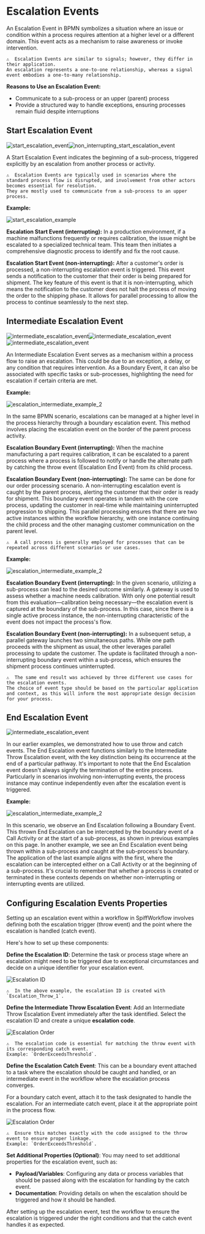 # Escalation Events

An Escalation Event in BPMN symbolizes a situation where an issue or condition within a process requires attention at a higher level or a different domain.
This event acts as a mechanism to raise awareness or invoke intervention.

```{admonition} Note
⚠  Escalation Events are similar to signals; however, they differ in their application.
An escalation represents a one-to-one relationship, whereas a signal event embodies a one-to-many relationship.
```

**Reasons to Use an Escalation Event:**

- Communicate to a sub-process or an upper (parent) process
- Provide a structured way to handle exceptions, ensuring processes remain fluid despite interruptions

## Start Escalation Event

![start_escalation_event](/images/start_escalation_event.png)![non_interrupting_start_escalation_event](/images/non_interrupting_start_escalation_event.png)

A Start Escalation Event indicates the beginning of a sub-process, triggered explicitly by an escalation from another process or activity.

```{admonition} Note
⚠  Escalation Events are typically used in scenarios where the standard process flow is disrupted, and involvement from other actors becomes essential for resolution.
They are mostly used to communicate from a sub-process to an upper process.
```

**Example:**

![start_escalation_example](/images/start_escalation_example_1.png)

**Escalation Start Event (interrupting):**
In a production environment, if a machine malfunctions frequently or requires calibration, the issue might be escalated to a specialized technical team.
This team then initiates a comprehensive diagnostic process to identify and fix the root cause.

**Escalation Start Event (non-interrupting):**
After a customer's order is processed, a non-interrupting escalation event is triggered.
This event sends a notification to the customer that their order is being prepared for shipment.
The key feature of this event is that it is non-interrupting, which means the notification to the customer does not halt the process of moving the order to the shipping phase.
It allows for parallel processing to allow the process to continue seamlessly to the next step.

## Intermediate Escalation Event

![intermediate_escalation_event](/images/intermediate_escalation_throw_event.png)![intermediate_escalation_event](/images/intermediate_escalation_catch_event.png)![intermediate_escalation_event](/images/non_interrupting_intermediate_escalation_event.png)

An Intermediate Escalation Event serves as a mechanism within a process flow to raise an escalation.
This could be due to an exception, a delay, or any condition that requires intervention.
As a Boundary Event, it can also be associated with specific tasks or sub-processes, highlighting the need for escalation if certain criteria are met.

**Example:**

![escalation_intermediate_example_2](/images/escalation_example_2.png)

In the same BPMN scenario, escalations can be managed at a higher level in the process hierarchy through a boundary escalation event.
This method involves placing the escalation event on the border of the parent process activity.

**Escalation Boundary Event (interrupting):**
When the machine manufacturing a part requires calibration, it can be escalated to a parent process where a process is followed to notify or handle the alternate path by catching the throw event (Escalation End Event) from its child process.

**Escalation Boundary Event (non-interrupting):**
The same can be done for our order processing scenario.
A non-interrupting escalation event is caught by the parent process, alerting the customer that their order is ready for shipment.
This boundary event operates in tandem with the core process, updating the customer in real-time while maintaining uninterrupted progression to shipping.
This parallel processing ensures that there are two active instances within the workflow hierarchy, with one instance continuing the child process and the other managing customer communication on the parent level.

```{admonition} Note
⚠  A call process is generally employed for processes that can be repeated across different scenarios or use cases.
```

**Example:**

![escalation_intermediate_example_2](/images/escalation_example_3.png)

**Escalation Boundary Event (interrupting):**
In the given scenario, utilizing a sub-process can lead to the desired outcome similarly.
A gateway is used to assess whether a machine needs calibration.
With only one potential result from this evaluation—calibration being necessary—the escalation event is captured at the boundary of the sub-process.
In this case, since there is a single active process instance, the non-interrupting characteristic of the event does not impact the process's flow.

**Escalation Boundary Event (non-interrupting):**
In a subsequent setup, a parallel gateway launches two simultaneous paths.
While one path proceeds with the shipment as usual, the other leverages parallel processing to update the customer.
The update is facilitated through a non-interrupting boundary event within a sub-process, which ensures the shipment process continues uninterrupted.

```{admonition} Note
⚠  The same end result was achieved by three different use cases for the escalation events.
The choice of event type should be based on the particular application and context, as this will inform the most appropriate design decision for your process.
```

## End Escalation Event

![intermediate_escalation_event](/images/end_escalation_event.png)

In our earlier examples, we demonstrated how to use throw and catch events.
The End Escalation event functions similarly to the Intermediate Throw Escalation event, with the key distinction being its occurrence at the end of a particular pathway.
It's important to note that the End Escalation event doesn't always signify the termination of the entire process.
Particularly in scenarios involving non-interrupting events, the process instance may continue independently even after the escalation event is triggered.

**Example:**

![escalation_intermediate_example_2](/images/escalation_example_4.png)

In this scenario, we observe an End Escalation following a Boundary Event.
This thrown End Escalation can be intercepted by the boundary event of a Call Activity or at the start of a sub-process, as shown in previous examples on this page.
In another example, we see an End Escalation event being thrown within a sub-process and caught at the sub-process's boundary.
The application of the last example aligns with the first, where the escalation can be intercepted either on a Call Activity or at the beginning of a sub-process.
It's crucial to remember that whether a process is created or terminated in these contexts depends on whether non-interrupting or interrupting events are utilized.

## Configuring Escalation Events Properties

Setting up an escalation event within a workflow in SpiffWorkflow involves defining both the escalation trigger (throw event) and the point where the escalation is handled (catch event).

Here's how to set up these components:

**Define the Escalation ID**: Determine the task or process stage where an escalation might need to be triggered due to exceptional circumstances and decide on a unique identifier for your escalation event.

![Escalation ID](/images/Escalation_ID.png)

```{admonition} Note
⚠  In the above example, the escalation ID is created with `Escalation_Throw_1`.
```

**Define the Intermediate Throw Escalation Event**:
Add an Intermediate Throw Escalation Event immediately after the task identified.
Select the escalation ID and create a unique **escalation code**.

![Escalation Order](/images/Escalation_Order.png)

```{admonition} Note
⚠  The escalation code is essential for matching the throw event with its corresponding catch event.
Example: `OrderExceedsThreshold`.
```

**Define the Escalation Catch Event**:
This can be a boundary event attached to a task where the escalation should be caught and handled, or an intermediate event in the workflow where the escalation process converges.

For a boundary catch event, attach it to the task designated to handle the escalation.
For an intermediate catch event, place it at the appropriate point in the process flow.

![Escalation Order](/images/Escalation_Order_2.png)

```{admonition} Note
⚠  Ensure this matches exactly with the code assigned to the throw event to ensure proper linkage.
Example: `OrderExceedsThreshold`.
```

**Set Additional Properties (Optional)**:
You may need to set additional properties for the escalation event, such as:

- **Payload/Variables**: Configuring any data or process variables that should be passed along with the escalation for handling by the catch event.
- **Documentation**: Providing details on when the escalation should be triggered and how it should be handled.

After setting up the escalation event, test the workflow to ensure the escalation is triggered under the right conditions and that the catch event handles it as expected.
